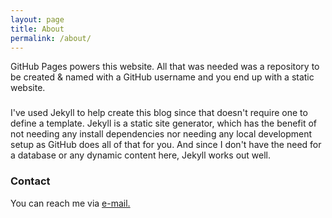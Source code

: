 ```yaml
---
layout: page
title: About
permalink: /about/
---
```


GitHub Pages powers this website. All that was needed was a repository to be created & named with a GitHub username and you end up with a static website.

### 

I've used Jekyll to help create this blog since that doesn't require one to define a template. Jekyll is a static site generator, which has the benefit of not needing any install dependencies nor needing any local development setup as GitHub does all of that for you. And since I don't have the need for a database or any dynamic content here, Jekyll works out well.

### Contact

You can reach me via [e-mail.](mailto:neil.pathare@hotmail.com)

